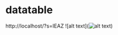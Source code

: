 # datatable
http://localhost/?s=IEAZ
![alt text](![alt text](https://raw.githubusercontent.com/username/projectname/branch/path/to/img.png))